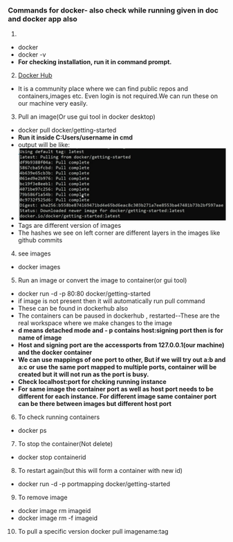 ### Commands for docker- also check while running given in doc and docker app also

1. 
- docker
- docker -v
- **For checking installation, run it in command prompt.**

2. [Docker Hub](https://hub.docker.com/)
- It is a community place where we can find public repos and containers,images etc. Even login is not required.We can run these on our machine very easily.

3. Pull an image(Or use gui tool in docker desktop)
- docker pull docker/getting-started
- **Run it inside C:Users/username in cmd**
- output will be like:
- ![Ouput](assets/pull.png)
- Tags are different version of images
- The hashes we see on left corner are different layers in the images like github commits

4. see images
- docker images

5. Run an image or convert the image to container(or gui tool)
- docker run -d -p 80:80 docker/getting-started
- if image is not present then it will automatically run pull command
- These can be found in dockerhub also
- The containers can be paused in dockerhub , restarted--These are the real workspace where we make changes to the image
- **d means detached mode and - p contains host:signing port then is for name of image**
- **Host and signing port are the accessports from 127.0.0.1(our machine) and the docker container**
- **We can use mappings of one port to other, But if we will try out a:b and a:c or use the same port mapped to multiple ports, container will be created but it will not run as the port is busy.**
- **Check localhost:port for chcking running instance**
- **For same image the container port as well as host port needs to be different for each instance. For different image same container port can be there between images but different host port**

6. To check running containers
- docker ps 

7. To stop the container(Not delete)
- docker stop containerid

8. To restart again(but this will form a container with new id)
- docker run -d -p portmapping docker/getting-started

9. To remove image
- docker image rm imageid
- docker image rm -f imageid

10. To pull a specific version
docker pull imagename:tag